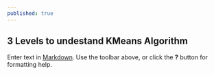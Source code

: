 ```yaml
---
published: true
---
```

## 3 Levels to undestand KMeans Algorithm

Enter text in [Markdown](http://daringfireball.net/projects/markdown/). Use the toolbar above, or click the **?** button for formatting help.
